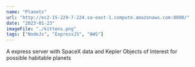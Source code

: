 ```yaml
---
name: "Planets"
url: "http://ec2-15-229-7-224.sa-east-1.compute.amazonaws.com:8000/"
date: "2023-01-23"
imageFile: "./kittens.png"
tags: ["NodeJs", "ExpressJS", "AWS"]
---
```


A express server with SpaceX data and Kepler Objects of Interest for possible habitable planets
